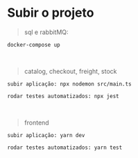 # Subir o projeto

> sql e rabbitMQ: 

`docker-compose up`

<br>

> catalog, checkout, freight, stock

`subir aplicação: npx nodemon src/main.ts`

`rodar testes automatizados: npx jest`

<br>

> frontend

`subir aplicação: yarn dev`

`rodar testes automatizados: yarn test`